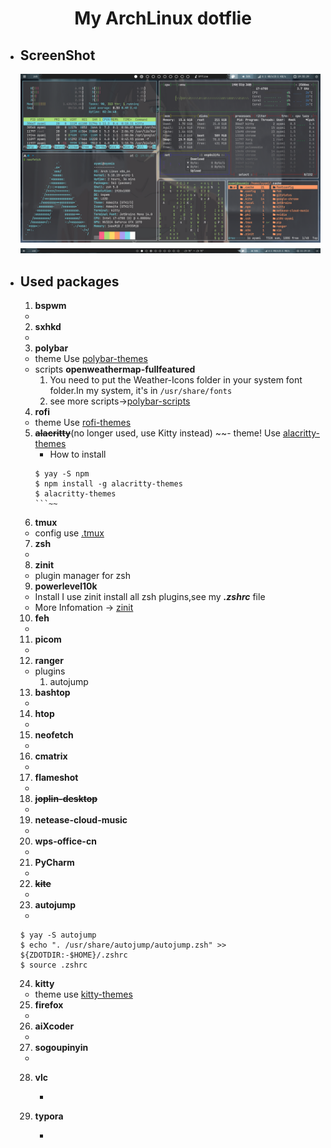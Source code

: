 # <center>My ArchLinux dotflie</center>

- ## ScreenShot
  ![screenshot_000.png](./screenshot.png)
  ![polybar](./polybar.png)

- ## Used packages
  1. **bspwm** 
  	
  	- 
  	
  2. **sxhkd**
  	
  	- 
  	
  3. **polybar**
  	- theme
  	Use [polybar-themes](https://github.com/adi1090x/polybar-themes)
  	- scripts
  	**openweathermap-fullfeatured**
  		1. You need to put the Weather-Icons folder in your system font folder.In my system, it's in `/usr/share/fonts`
  		2. see more scripts->[polybar-scripts](https://github.com/polybar/polybar-scripts)
  	
  4. **rofi**
  	- theme
  	Use [rofi-themes](https://github.com/davatorium/rofi-themes)
  	
  5. ~~**alacritty**~~(no longer used, use Kitty instead)
  	~~- theme!
  	Use [alacritty-themes](https://github.com/eendroroy/alacritty-theme)
  		- How to install
  		```
  		$ yay -S npm
  		$ npm install -g alacritty-themes
  		$ alacritty-themes
  		```~~
  	
  6. **tmux**
  	
  	- config use [.tmux](https://github.com/gpakosz/.tmux)
  	
  7. **zsh**
  	
  	- 
  	
  8. **zinit**
  	
  	- plugin manager for zsh
  	
  9. **powerlevel10k**
  	- Install
  		I use zinit install all zsh plugins,see my ***.zshrc*** file
  	- More Infomation -> [zinit](https://github.com/zdharma/zinit)
  	
  10. **feh**
  	
  	- 
  	
  11. **picom**
  	
  	- 
  	
  12. **ranger**
  	- plugins
  		1. autojump 
  	
  13. **bashtop**
  	
  	- 
  	
  14. **htop**
  	
  	- 
  	
  15. **neofetch**
  	
  	- 
  	
  16. **cmatrix**
  	
  	- 
  	
  17. **flameshot**
  	
  	- 
  	
  18. ~~**joplin-desktop**~~
  	
  	- 
  	
  19. **netease-cloud-music**
  	
  	- 
  	
  20. **wps-office-cn**
  	
  	- 
  	
  21. **PyCharm**
  	
  	- 
  	
  22. ~~**kite**~~
  	
  	- 
  	
  23. **autojump**
  	- 
  	```
  	$ yay -S autojump
  	$ echo ". /usr/share/autojump/autojump.zsh" >> ${ZDOTDIR:-$HOME}/.zshrc
  	$ source .zshrc
  	```
  	
  24. **kitty**
  	- theme
  	use [kitty-themes](https://github.com/dexpota/kitty-themes)
  	
  25. **firefox**	
  	
  	- 
  	
  26. **aiXcoder**
  	
  	- 
  	
  27. **sogoupinyin**
  	
  	- 
  	
  28. **vlc**

      - 

  29. **typora**
  
      - 

